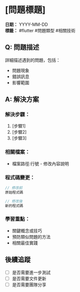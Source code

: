 # [問題標題]

**日期：** YYYY-MM-DD  
**標籤：** #flutter #問題類型 #相關技術

## Q: 問題描述

詳細描述遇到的問題，包括：
- 問題現象
- 錯誤訊息
- 影響範圍

## A: 解決方案

### 解決步驟：
1. [步驟1]
2. [步驟2]
3. [步驟3]

### 相關檔案：
- 檔案路徑:行號 - 修改內容說明

### 程式碼變更：
```dart
// 修改前
原始程式碼

// 修改後
新的程式碼
```

### 學習重點：
- 關鍵概念或技巧
- 預防類似問題的方法
- 相關最佳實踐

## 後續追蹤
- [ ] 是否需要進一步測試
- [ ] 是否需要文件更新
- [ ] 是否需要團隊分享